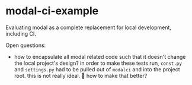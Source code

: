 # modal-ci-example

Evaluating modal as a complete replacement for local development, including CI.

Open questions:
- how to encapsulate all modal related code such that it doesn't change the local project's design? in order to make these tests run, `const.py` and `settings.py` had to be pulled out of `modalci` and into the project root. this is not really ideal. :thinking: how to make that better?
